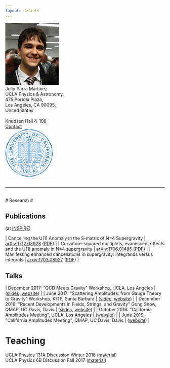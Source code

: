 ```yaml
---
layout: default
--- 
```

<div class="row">
<div class="col-3">
<img src="/images/Julio.jpg">  
</div>
<div class="col-4">
Julio Parra Martinez <br> 
UCLA Physics & Astronomy, <br> 
475 Portola Plaza,  <br>
Los Angeles, CA 90095, <br>
United States <br>
<br>
Knudsen Hall 4-108 <br>
<a href="/contact/index.html">Contact </a>
</div>
<div class="col-1">
</div>
<div class="col-4">
<img src="/images/UCLA_shield.png" style="width:150px;height:150px;">  
</div>
</div>
<br>

***
<br>
# Research #

## Publications ##
(at [INSPIRE](http://inspirehep.net/author/profile/J.Parra.Martinez.1))

| Cancelling the U(1) Anomaly in the S-matrix of N=4 Supergravity | [arXiv:1712.03928](https://arxiv.org/abs/1712.03928) ([PDF](http://arxiv.org/pdf/1712.03928.pdf)) |
| Curvature-squared multiplets, evanescent effects and the U(1) anomaly in N=4 supergravity | [arXiv:1706.01486](https://arxiv.org/abs/1706.01486) ([PDF](https://arxiv.org/pdf/1706.01486.pdf)) |
| Manifesting enhanced cancellations in supergravity: integrands versus integrals | [arxiv:1703.08927](https://arxiv.org/abs/1703.08927) ([PDF](https://arxiv.org/pdf/1703.08927.pdf)) |

## Talks ##

| December 2017: "QCD Meets Gravity" Workshop, UCLA, Los Angeles | ([slides](/talks/201712_QCDmeetsGravity.pdf) ,[website](http://bhaumik-institute.physics.ucla.edu/qcdmg2017_schedule.html)) |
| June 2017: “Scattering Amplitudes: from Gauge Theory to Gravity” Workshop, KITP, Santa Barbara | ([video](http://online.itp.ucsb.edu/online/scamp17/parramartinez), [website](https://www.kitp.ucsb.edu/activities/scamp17)) |
| December 2016: "Recent Developments in Fields, Strings, and Gravity" Gong Show, QMAP, UC Davis, Davis | ([slides](/talks/201612_FSGDavis.pdf), [website](http://qmap.ucdavis.edu/events/events-past-events/fsg2016/events-fsg2016-program)) |
| October 2016: "California Amplitudes Meeting", UCLA, Los Angeles  | ([website](http://bhaumik-institute.physics.ucla.edu/amplitudes-workshop-schedule.html)) |
| June 2016: "California Amplitudes Meeting", QMAP, UC Davis, Davis | ([website](http://qmap.ucdavis.edu/events/events-past-events/amplitudes-meeting)) |

# Teaching #

UCLA Physics 131A Discussion Winter 2018 ([material](https://ccle.ucla.edu/course/view/18W-PHYSICS131-1))  
UCLA Physics 6B Discussion Fall 2017 ([material](https://ccle.ucla.edu/course/view/17F-PHYSICS6B-1))

